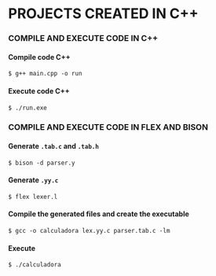 # PROJECTS CREATED IN C++


### COMPILE AND EXECUTE CODE IN C++
#### Compile code C++
`$ g++ main.cpp -o run` 
#### Execute code C++
`$ ./run.exe`


### COMPILE AND EXECUTE CODE IN FLEX AND BISON
#### Generate `.tab.c` and `.tab.h`
`$ bison -d parser.y`                                               <!-- parser.y is name the file created -->
#### Generate `.yy.c`
`$ flex lexer.l`                                                    <!-- lexer.y is name the file created -->
#### Compile the generated files and create the executable 
`$ gcc -o calculadora lex.yy.c parser.tab.c -lm`
#### Execute
`$ ./calculadora`                                                   <!-- calculadora is name the generate excecutable -->
